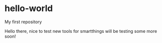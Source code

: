 # hello-world
My first repository

Hello there, nice to test new tools for smartthings
will be testing some more soon!
